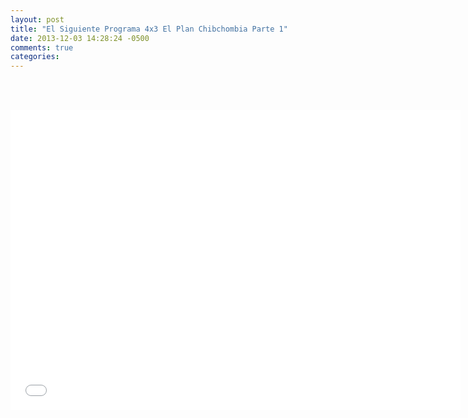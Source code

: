 ```yaml
---
layout: post
title: "El Siguiente Programa 4x3 El Plan Chibchombia Parte 1"
date: 2013-12-03 14:28:24 -0500
comments: true
categories: 
---
```

<div align="center">

<br></br>
<iframe width="720" height="480" src="//www.youtube.com/embed/vFYsJxW0mjY" frameborder="0" allowfullscreen></iframe>
</div>
